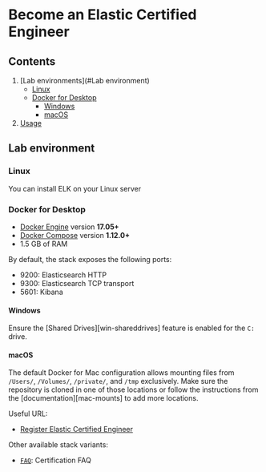 # Become an Elastic Certified Engineer


## Contents

1. [Lab environments](#Lab environment)
   * [Linux](#Linux)
   * [Docker for Desktop](#docker-for-desktop)
     * [Windows](#windows)
     * [macOS](#macos)
2. [Usage](#usage)


## Lab environment

### Linux

  You can install ELK on your Linux server


### Docker for Desktop

* [Docker Engine](https://docs.docker.com/install/) version **17.05+**
* [Docker Compose](https://docs.docker.com/compose/install/) version **1.12.0+**
* 1.5 GB of RAM

By default, the stack exposes the following ports:
* 9200: Elasticsearch HTTP
* 9300: Elasticsearch TCP transport
* 5601: Kibana

#### Windows

Ensure the [Shared Drives][win-shareddrives] feature is enabled for the `C:` drive.

#### macOS

The default Docker for Mac configuration allows mounting files from `/Users/`, `/Volumes/`, `/private/`, and `/tmp`
exclusively. Make sure the repository is cloned in one of those locations or follow the instructions from the
[documentation][mac-mounts] to add more locations.





Useful URL:

* [Register Elastic Certified Engineer](https://training.elastic.co/exam/elastic-certified-engineer)

Other available stack variants:

* [`FAQ`](https://www.elastic.co/training/certification/faq): Certification FAQ 



[elk-stack]: https://www.elastic.co/elk-stack
[stack-features]: https://www.elastic.co/products/stack

[config-es]: ./elasticsearch/config/elasticsearch.yml
[config-kbn]: ./kibana/config/kibana.yml
[config-ls]: ./logstash/config/logstash.yml
